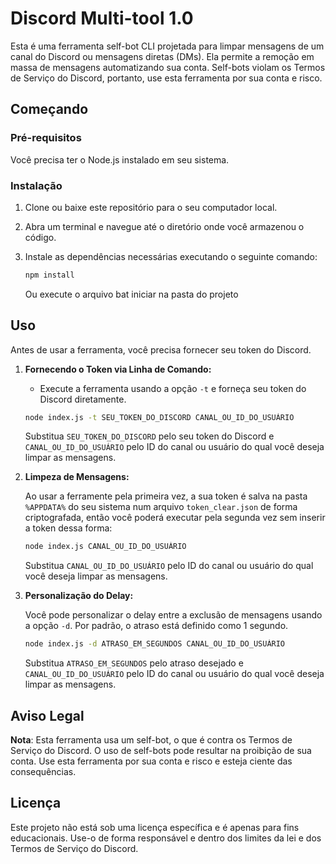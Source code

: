 # Discord Multi-tool 1.0

Esta é uma ferramenta self-bot CLI projetada para limpar mensagens de um canal do Discord ou mensagens diretas (DMs). Ela permite a remoção em massa de mensagens automatizando sua conta. Self-bots violam os Termos de Serviço do Discord, portanto, use esta ferramenta por sua conta e risco.

## Começando

### Pré-requisitos

Você precisa ter o Node.js instalado em seu sistema.

### Instalação

1. Clone ou baixe este repositório para o seu computador local.

2. Abra um terminal e navegue até o diretório onde você armazenou o código.

3. Instale as dependências necessárias executando o seguinte comando:

   ```bash
   npm install
   ```

   Ou execute o arquivo bat iniciar na pasta do projeto

## Uso

Antes de usar a ferramenta, você precisa fornecer seu token do Discord.

1. **Fornecendo o Token via Linha de Comando:**
   - Execute a ferramenta usando a opção `-t` e forneça seu token do Discord diretamente.

   ```bash
   node index.js -t SEU_TOKEN_DO_DISCORD CANAL_OU_ID_DO_USUÁRIO
   ```

   Substitua `SEU_TOKEN_DO_DISCORD` pelo seu token do Discord e `CANAL_OU_ID_DO_USUÁRIO` pelo ID do canal ou usuário do qual você deseja limpar as mensagens.

2. **Limpeza de Mensagens:**

   Ao usar a ferramente pela primeira vez, a sua token é salva na pasta `%APPDATA%` do seu sistema num arquivo `token_clear.json` de forma criptografada, então você poderá executar pela segunda vez sem inserir a token dessa forma:

   ```bash
   node index.js CANAL_OU_ID_DO_USUÁRIO
   ```

   Substitua `CANAL_OU_ID_DO_USUÁRIO` pelo ID do canal ou usuário do qual você deseja limpar as mensagens.

3. **Personalização do Delay:**

   Você pode personalizar o delay entre a exclusão de mensagens usando a opção `-d`. Por padrão, o atraso está definido como 1 segundo.

   ```bash
   node index.js -d ATRASO_EM_SEGUNDOS CANAL_OU_ID_DO_USUÁRIO
   ```

   Substitua `ATRASO_EM_SEGUNDOS` pelo atraso desejado e `CANAL_OU_ID_DO_USUÁRIO` pelo ID do canal ou usuário do qual você deseja limpar as mensagens.

## Aviso Legal

**Nota**: Esta ferramenta usa um self-bot, o que é contra os Termos de Serviço do Discord. O uso de self-bots pode resultar na proibição de sua conta. Use esta ferramenta por sua conta e risco e esteja ciente das consequências.

## Licença

Este projeto não está sob uma licença específica e é apenas para fins educacionais. Use-o de forma responsável e dentro dos limites da lei e dos Termos de Serviço do Discord.
